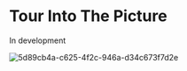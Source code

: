 # Tour Into The Picture
In development

![5d89cb4a-c625-4f2c-946a-d34c673f7d2e](https://github.com/user-attachments/assets/d7d42797-813d-4b6a-9f92-c3e8f79416f2)

